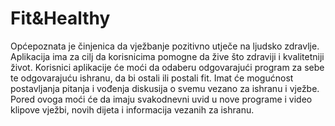 # Fit&Healthy 
Općepoznata je činjenica da vježbanje pozitivno utječe na ljudsko zdravlje. Aplikacija ima za cilj da korisnicima pomogne da žive što zdraviji i kvalitetniji život. Korisnici aplikacije će moći da odaberu odgovarajući program za sebe te odgovarajuću ishranu, da bi ostali ili postali fit. Imat će mogućnost postavljanja pitanja i vođenja diskusija o svemu vezano za ishranu i vježbe. Pored ovoga moći će da imaju svakodnevni uvid u nove programe i video klipove vježbi, novih dijeta i informacija vezanih za ishranu.
